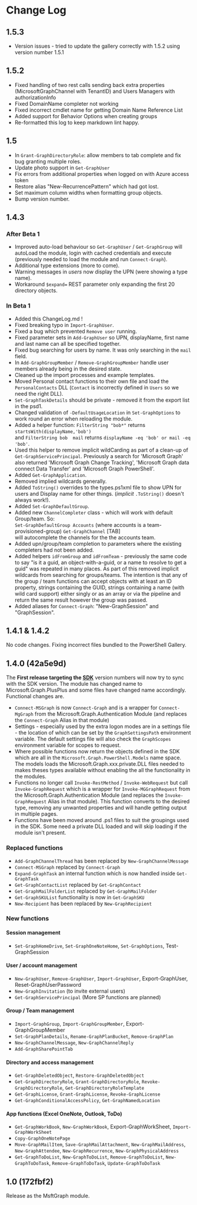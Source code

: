 # Change Log

## 1.5.3

* Version issues - tried to update the gallery correctly with 1.5.2 using version number 1.5.1

## 1.5.2

* Fixed handling of two rest calls sending back extra properties (MicrosoftGraphChannel with TenantID) and Users Managers with authorizationInfo
* Fixed DomainName completer not working
* Fixed incorrect cmdlet name for getting Domain Name Reference List
* Added support for Behavior Options when creating groups 
* Re-formatted this log to keep markdown lint happy.

## 1.5

* In `Grant-GraphDirectoryRole`: allow members to tab complete and fix bug granting multiple roles.
* Update photo support in `Get-GraphUser`
* Fix errors from additional properties when logged on with Azure access token
* Restore alias "New-RecurrencePattern" which had got lost.
* Set maximum column widths when formatting group objects.
* Bump version number.

## 1.4.3

### After Beta 1

* Improved auto-load behaviour so `Get-GraphUser` / `Get-GraphGroup` will autoLoad the module, login with cached credentials and execute (previously needed to load the module and run `Connect-Graph`).
* Additional type extensions (more to come).
* Warning messages in *users* now display the UPN (were showing a type name).
* Workaround `$expand=` REST parameter only expanding the first 20 directory objects.

### In Beta 1

* Added this ChangeLog.md !
* Fixed breaking typo in `Import-GraphUser`.
* Fixed a bug which prevented `Remove user` running.
* Fixed parameter sets in `Add-GraphUser` so UPN, displayName, first name and last name can all be specified together.
* Fixed bug searching for users by name. It was only searching in the `mail` field.
* In `Add-GraphGroupMember` / `Remove-GraphGroupMember` handle user members already being in the desired state.
* Cleaned up the import processes and example templates.
* Moved Personal contact functions to their own file and load the `PersonalContacts` DLL (`Contact` is incorrectly defined in `Users` so we need the right DLL).
* `Set-GraphTaskDetails` should be private - removed it from the export list in the psd1.
* Changed validation of `-DefaultUsageLocation` in `Set-GraphOptions` to work round an error when reloading the module.
* Added a helper function:  `FilterString "bob*"` returns `startsWith(displayName,'bob')`  
     and `FilterString bob  mail` returns `displayName -eq 'bob' or mail -eq 'bob'`.
* Used this helper to remove implicit wildCarding as part of a clean-up of `Get-GraphServicePrincipal`. Previously a search for 'Microsoft Graph' also returned
'Microsoft Graph Change Tracking', 'Microsoft Graph data connect Data Transfer' and 'Microsoft Graph PowerShell'.
* Added `Get-GraphApplication`.
* Removed implied wildcards generally.
* Added `ToString()` overrides to the types.ps1xml file to show UPN for users and Display name for other things. (*implicit* `.ToString()` doesn't always work!).
* Added `Set-GraphDefaultGroup`.
* Added new `ChannelCompleter` class - which will work with default Group/team. So:  
    `Set-GraphDefaultGroup Accounts`   (where accounts is a team-provisioned-group)
    `Get-GraphChannel`  \[TAB\]  
    will autocomplete the channels for the the accounts team.
* Added upn/group/team completion to parameters where the existing completers had not been added.  
* Added helpers `idFromGroup` and `idFromTeam` - previously the same code to say "is it a guid, an object-with-a-guid, or a name to resolve to get a guid" was repeated in many places. As part of this removed implicit wildcards from searching for groups/teams. The intention is that any of the group / team functions can accept objects with at least an ID property, strings containing the GUID, strings containing a name (with wild card support) either singly or as an array or via the pipeline and return the same result however the group was passed.
* Added aliases for `Connect-Graph`: "New-GraphSession" and "GraphSession".

## 1.4.1 & 1.4.2

No code changes. Fixing incorrect files bundled to the PowerShell Gallery.

## 1.4.0  (42a5e9d)

The **First release targeting the [SDK](https://github.com/microsoftgraph/msgraph-sdk-powershell)** version numbers will now try to sync with the SDK version.
The module has changed name to Microsoft.Graph.PlusPlus and some files have changed name accordingly. Functional changes are.

* `Connect-MSGraph` is now `Connect-Graph` and is a wrapper for `Connect-MgGraph` from the Microsoft.Graph.Authentication Module (and replaces the `Connect-Graph` Alias in that module)
* Settings - especially used by the extra logon modes are in a settings file - the location of which can be set by the `GraphSettingsPath` environment variable. The default settings file will also check the `GraphScopes` environment variable for scopes to request.
* Where possible functions now return the objects defined in the SDK which are all in the `Microsoft.Graph.PowerShell.Models` name space. The models loads the Microsoft.Graph.xxx.private.DLL files needed to makes theses types available without enabling the all the functionality in the modules.  
* Functions no longer call `Invoke-RestMethod` / `Invoke-WebRequest` but call `Invoke-GraphRequest` which is a wrapper for `Invoke-MGGraphRequest` from the Microsoft.Graph.Authentication Module (and replaces the `Invoke-GraphRequest` Alias in that module). This function converts to the desired type, removing any unwanted properties and will handle getting output in multiple pages.
* Functions have been moved around .ps1 files to suit the groupings used in the SDK. Some need a private DLL loaded and will skip loading if the module isn't present.  

### Replaced functions

* `Add-GraphChannelThread` has been replaced by `New-GraphChannelMessage`
* `Connect-MSGraph`  replaced by `Connect-Graph`
* `Expand-GraphTask` an internal function which is now handled inside `Get-GraphTask`
* `Get-GraphContactList` replaced by `Get-GraphContact`
* `Get-GraphMailFolderList` replaced by `Get-GraphMailFolder`
* `Get-GraphSKUList` functionality is now in `Get-GraphSKU`
* `New-Recipient`    has been replaced by `New-GraphRecipient`

### New functions

#### Session management

* `Set-GraphHomeDrive`, `Set-GraphOneNoteHome`, `Set-GraphOptions`, Test-GraphSession

#### User / account management

* `New-GraphUser`, `Remove-GraphUser`, `Import-GraphUser`,  Export-GraphUser, Reset-GraphUserPassword
* `New-GraphInvitation` (to invite external users)
* `Get-GraphServicePrincipal` (More SP functions are planned)

#### Group / Team management

* `Import-GraphGroup`, `Import-GraphGroupMember`,  Export-GraphGroupMember
* `Set-GraphPlanDetails`, `Rename-GraphPlanBucket`, `Remove-GraphPlan`
* `New-GraphChannelMessage`, `New-GraphChannelReply`
* `Add-GraphSharePointTab`

#### Directory and access management

* `Get-GraphDeletedObject`, `Restore-GraphDeletedObject`
* `Get-GraphDirectoryRole`, `Grant-GraphDirectoryRole`, `Revoke-GraphDirectoryRole`, `Get-GraphDirectoryRoleTemplate`
* `Get-GraphLicense`, `Grant-GraphLicense`, `Revoke-GraphLicense`
* `Get-GraphConditionalAccessPolicy`, `Get-GraphNamedLocation`

#### App functions (Excel OneNote, Outlook, ToDo)

* `Get-GraphWorkBook`, `New-GraphWorkBook`, Export-GraphWorkSheet, `Import-GraphWorkSheet`
* `Copy-GraphOneNotePage`
* `Move-GraphMailItem`, `Save-GraphMailAttachment`, `New-GraphMailAddress`, `New-GraphAttendee`, `New-GraphRecurrence`, `New-GraphPhysicalAddress`
* `Get-GraphToDoList`, `New-GraphToDoList`, `Remove-GraphToDoList`, `New-GraphToDoTask`, `Remove-GraphToDoTask`, `Update-GraphToDoTask`

## 1.0 (172fbf2)

Release as the MsftGraph module.
